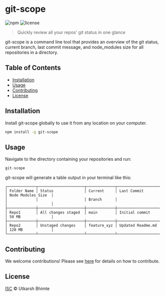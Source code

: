 # git-scope

![npm](https://img.shields.io/npm/v/git-scope) ![license](https://img.shields.io/npm/l/git-scope)

> Quickly review all your repos' git status in one glance

git-scope is a command line tool that provides an overview of the git status, current branch, last commit message, and node_modules size for all repositories in a directory.

## Table of Contents

- [Installation](#installation)
- [Usage](#usage)
- [Contributing](#contributing)
- [License](#license)

## Installation

Install git-scope globally to use it from any location on your computer.

```bash
npm install -g git-scope
```

## Usage

Navigate to the directory containing your repositories and run:

```bash
git-scope
```

git-scope will generate a table output in your terminal like this:

```mdx
┌─────────────┬─────────────────────┬─────────────┬───────────────────┬────────────────────┐
│ Folder Name │ Status              │ Current     │ Last Commit       │ Node Modules Size  │
│             │                     │ Branch      │                   │                    │
├─────────────┼─────────────────────┼─────────────┼───────────────────┼────────────────────┤
│ Repo1       │ All changes staged  │ main        │ Initial commit    │ 50 MB              │
├─────────────┼─────────────────────┼─────────────┼───────────────────┼────────────────────┤
│ Repo2       │ Unstaged changes    │ feature_xyz │ Updated Readme.md │ 120 MB             │
└─────────────┴─────────────────────┴─────────────┴───────────────────┴────────────────────┘
```

## Contributing

We welcome contributions! Please see [here](CONTRIBUTING.md) for details on how to contribute.

## License

[ISC](LICENSE) © Utkarsh Bhimte
